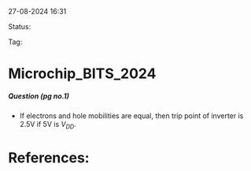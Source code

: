 27-08-2024 16:31

Status:

Tag:


# Microchip_BITS_2024


##### Question (pg no.1)
- If electrons and hole mobilities are equal, then trip point of inverter is 2.5V if 5V is $V_{DD}$.








# References:

